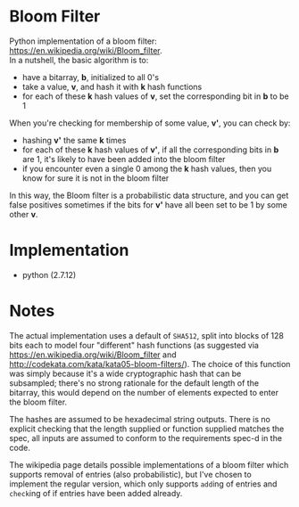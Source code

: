 # Bloom Filter
Python implementation of a bloom filter: https://en.wikipedia.org/wiki/Bloom_filter.  
In a nutshell, the basic algorithm is to:
- have a bitarray, <strong>b</strong>, initialized to all 0's
- take a value, <strong>v</strong>, and hash it with <strong>k</strong> hash functions
- for each of these <strong>k</strong> hash values of <strong>v</strong>, set the corresponding bit in <strong>b</strong> to be 1

When you're checking for membership of some value, <strong>v'</strong>, you can check by:
- hashing <strong>v'</strong> the same <strong>k</strong> times
- for each of these <strong>k</strong> hash values of <strong>v'</strong>, if all the corresponding bits in <strong>b</strong> are 1, it's likely to have been added into the bloom filter
- if you encounter even a single 0 among the <strong>k</strong> hash values, then you know for sure it is not in the bloom filter

In this way, the Bloom filter is a probabilistic data structure, and you can get false positives sometimes if the bits for <strong>v'</strong> have all been set to be 1 by some other <strong>v</strong>.

# Implementation
- python (2.7.12)

# Notes
The actual implementation uses a default of `SHA512`, split into blocks of 128 bits each to model four "different" hash functions (as suggested via https://en.wikipedia.org/wiki/Bloom_filter and http://codekata.com/kata/kata05-bloom-filters/). The choice of this function was simply because it's a wide cryptographic hash that can be subsampled; there's no strong rationale for the default length of the bitarray, this would depend on the number of elements expected to enter the bloom filter.

The hashes are assumed to be hexadecimal string outputs. There is no explicit checking that the length supplied or function supplied matches the spec, all inputs are assumed to conform to the requirements spec-d in the code.

The wikipedia page details possible implementations of a bloom filter which supports removal of entries (also probabilistic), but I've chosen to implement the regular version, which only supports `add`ing of entries and `check`ing of if entries have been added already.